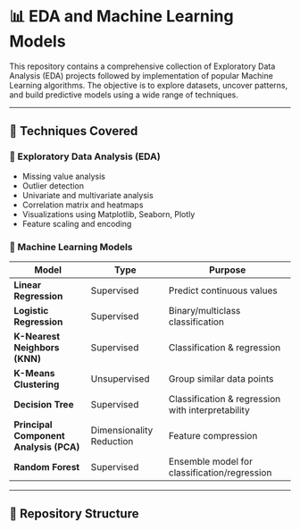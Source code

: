 # 📊 EDA and Machine Learning Models

This repository contains a comprehensive collection of Exploratory Data Analysis (EDA) projects followed by implementation of popular Machine Learning algorithms. The objective is to explore datasets, uncover patterns, and build predictive models using a wide range of techniques.

---

## 🧠 Techniques Covered

### 📌 Exploratory Data Analysis (EDA)
- Missing value analysis
- Outlier detection
- Univariate and multivariate analysis
- Correlation matrix and heatmaps
- Visualizations using Matplotlib, Seaborn, Plotly
- Feature scaling and encoding

### 🤖 Machine Learning Models
| Model | Type | Purpose |
|-------|------|---------|
| **Linear Regression** | Supervised | Predict continuous values |
| **Logistic Regression** | Supervised | Binary/multiclass classification |
| **K-Nearest Neighbors (KNN)** | Supervised | Classification & regression |
| **K-Means Clustering** | Unsupervised | Group similar data points |
| **Decision Tree** | Supervised | Classification & regression with interpretability |
| **Principal Component Analysis (PCA)** | Dimensionality Reduction | Feature compression |
| **Random Forest** | Supervised | Ensemble model for classification/regression |

---

## 📁 Repository Structure

